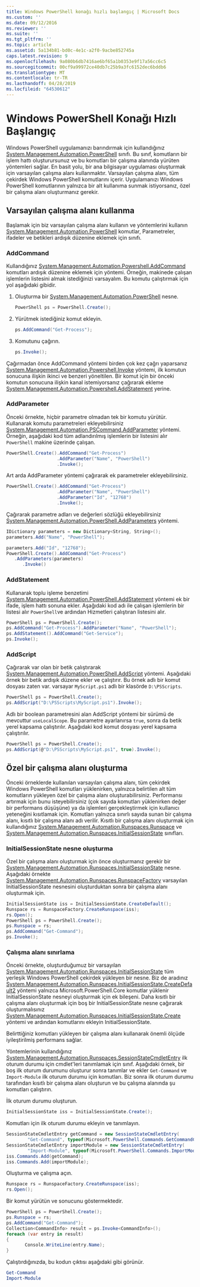 ```yaml
---
title: Windows PowerShell konağı hızlı başlangıç | Microsoft Docs
ms.custom: ''
ms.date: 09/12/2016
ms.reviewer: ''
ms.suite: ''
ms.tgt_pltfrm: ''
ms.topic: article
ms.assetid: 5a134b81-bd0c-4e1c-a2f0-9acbe852745a
caps.latest.revision: 9
ms.openlocfilehash: 9a080b6db7416ae6bf65a1b0353e9f17a56cc6c5
ms.sourcegitcommit: 00cf9a99972ce40db7c25b9a3fc6152dec6bddb6
ms.translationtype: MT
ms.contentlocale: tr-TR
ms.lasthandoff: 04/28/2019
ms.locfileid: "64530612"
---
```

# <a name="windows-powershell-host-quickstart"></a>Windows PowerShell Konağı Hızlı Başlangıç

Windows PowerShell uygulamanızı barındırmak için kullandığınız [System.Management.Automation.PowerShell](/dotnet/api/System.Management.Automation.PowerShell) sınıfı.
Bu sınıf, komutların bir işlem hattı oluşturursunuz ve bu komutları bir çalışma alanında yürüten yöntemleri sağlar.
En basit yolu, bir ana bilgisayar uygulaması oluşturmak için varsayılan çalışma alanı kullanmaktır.
Varsayılan çalışma alanı, tüm çekirdek Windows PowerShell komutlarını içerir.
Uygulamanızı Windows PowerShell komutlarının yalnızca bir alt kullanıma sunmak istiyorsanız, özel bir çalışma alanı oluşturmanız gerekir.

## <a name="using-the-default-runspace"></a>Varsayılan çalışma alanı kullanma

Başlamak için biz varsayılan çalışma alanı kullanın ve yöntemlerini kullanın [System.Management.Automation.PowerShell](/dotnet/api/System.Management.Automation.PowerShell) komutlar, Parametreler, ifadeler ve betikleri ardışık düzenine eklemek için sınıfı.

### <a name="addcommand"></a>AddCommand

Kullandığınız [System.Management.Automation.Powershell.AddCommand](/dotnet/api/System.Management.Automation.PowerShell.AddCommand) komutları ardışık düzenine eklemek için yöntemi.
Örneğin, makinede çalışan işlemlerin listesini almak istediğinizi varsayalım.
Bu komutu çalıştırmak için yol aşağıdaki gibidir.

1. Oluşturma bir [System.Management.Automation.PowerShell](/dotnet/api/System.Management.Automation.PowerShell) nesne.

   ```csharp
   PowerShell ps = PowerShell.Create();
   ```

2. Yürütmek istediğiniz komut ekleyin.

   ```csharp
   ps.AddCommand("Get-Process");
   ```

3. Komutunu çağırın.

   ```csharp
   ps.Invoke();
   ```

Çağırmadan önce AddCommand yöntemi birden çok kez çağrı yaparsanız [System.Management.Automation.Powershell.Invoke](/dotnet/api/System.Management.Automation.PowerShell.Invoke) yöntemi, ilk komutun sonucuna ilişkin ikinci ve benzeri yöneltilen.
Bir komut için bir önceki komutun sonucuna ilişkin kanal istemiyorsanız çağırarak ekleme [System.Management.Automation.Powershell.AddStatement](/dotnet/api/System.Management.Automation.PowerShell.AddStatement) yerine.

### <a name="addparameter"></a>AddParameter

Önceki örnekte, hiçbir parametre olmadan tek bir komutu yürütür.
Kullanarak komutu parametreleri ekleyebilirsiniz [System.Management.Automation.PSCommand.AddParameter](/dotnet/api/System.Management.Automation.PSCommand.AddParameter) yöntemi.
Örneğin, aşağıdaki kod tüm adlandırılmış işlemlerin bir listesini alır `PowerShell` makine üzerinde çalışan.

```csharp
PowerShell.Create().AddCommand("Get-Process")
                   .AddParameter("Name", "PowerShell")
                   .Invoke();
```

Art arda AddParameter yöntemi çağırarak ek parametreler ekleyebilirsiniz.

```csharp
PowerShell.Create().AddCommand("Get-Process")
                   .AddParameter("Name", "PowerShell")
                   .AddParameter("Id", "12768")
                   .Invoke();
```

Çağırarak parametre adları ve değerleri sözlüğü ekleyebilirsiniz [System.Management.Automation.PowerShell.AddParameters](/dotnet/api/System.Management.Automation.PowerShell.AddParameters) yöntemi.

```csharp
IDictionary parameters = new Dictionary<String, String>();
parameters.Add("Name", "PowerShell");

parameters.Add("Id", "12768");
PowerShell.Create().AddCommand("Get-Process")
   .AddParameters(parameters)
      .Invoke()

```

### <a name="addstatement"></a>AddStatement

Kullanarak toplu işleme benzetimi [System.Management.Automation.PowerShell.AddStatement](/dotnet/api/System.Management.Automation.PowerShell.AddStatement) yöntemi ek bir ifade, işlem hattı sonuna ekler.
Aşağıdaki kod adı ile çalışan işlemlerin bir listesi alır `PowerShell`ve ardından Hizmetleri çalıştıran listesini alır.

```csharp
PowerShell ps = PowerShell.Create();
ps.AddCommand("Get-Process").AddParameter("Name", "PowerShell");
ps.AddStatement().AddCommand("Get-Service");
ps.Invoke();
```

### <a name="addscript"></a>AddScript

Çağırarak var olan bir betik çalıştırarak [System.Management.Automation.PowerShell.AddScript](/dotnet/api/System.Management.Automation.PowerShell.AddScript) yöntemi.
Aşağıdaki örnek bir betik ardışık düzene ekler ve çalıştırır.
Bu örnek adlı bir komut dosyası zaten var. varsayar `MyScript.ps1` adlı bir klasörde `D:\PSScripts`.

```csharp
PowerShell ps = PowerShell.Create();
ps.AddScript("D:\PSScripts\MyScript.ps1").Invoke();
```

Adlı bir boolean parametresini alan AddScript yöntemi bir sürümü de mevcuttur `useLocalScope`.
Bu parametre ayarlanırsa `true`, sonra da betik yerel kapsama çalıştırılır.
Aşağıdaki kod komut dosyası yerel kapsama çalıştırılır.

```csharp
PowerShell ps = PowerShell.Create();
ps.AddScript(@"D:\PSScripts\MyScript.ps1", true).Invoke();
```

## <a name="creating-a-custom-runspace"></a>Özel bir çalışma alanı oluşturma

Önceki örneklerde kullanılan varsayılan çalışma alanı, tüm çekirdek Windows PowerShell komutları yüklenirken, yalnızca belirtilen alt tüm komutların yükleyen özel bir çalışma alanı oluşturabilirsiniz.
Performansı artırmak için bunu isteyebilirsiniz (çok sayıda komutları yüklenirken değer bir performans düşüşüne) ya da işlemleri gerçekleştirmek için kullanıcı yeteneğini kısıtlamak için.
Komutları yalnızca sınırlı sayıda sunan bir çalışma alanı, kısıtlı bir çalışma alanı adı verilir.
Kısıtlı bir çalışma alanı oluşturmak için kullandığınız [System.Management.Automation.Runspaces.Runspace](/dotnet/api/System.Management.Automation.Runspaces.Runspace) ve [System.Management.Automation.Runspaces.InitialSessionState](/dotnet/api/System.Management.Automation.Runspaces.InitialSessionState) sınıfları.

### <a name="creating-an-initialsessionstate-object"></a>InitialSessionState nesne oluşturma

Özel bir çalışma alanı oluşturmak için önce oluşturmanız gerekir bir [System.Management.Automation.Runspaces.InitialSessionState](/dotnet/api/System.Management.Automation.Runspaces.InitialSessionState) nesne.
Aşağıdaki örnekte [System.Management.Automation.Runspaces.RunspaceFactory](/dotnet/api/System.Management.Automation.Runspaces.RunspaceFactory) varsayılan InitialSessionState nesnesini oluşturduktan sonra bir çalışma alanı oluşturmak için.

```csharp
InitialSessionState iss = InitialSessionState.CreateDefault();
Runspace rs = RunspaceFactory.CreateRunspace(iss);
rs.Open();
PowerShell ps = PowerShell.Create();
ps.Runspace = rs;
ps.AddCommand("Get-Command");
ps.Invoke();
```

### <a name="constraining-the-runspace"></a>Çalışma alanı sınırlama

Önceki örnekte, oluşturduğumuz bir varsayılan [System.Management.Automation.Runspaces.InitialSessionState](/dotnet/api/System.Management.Automation.Runspaces.InitialSessionState) tüm yerleşik Windows PowerShell çekirdek yükleyen bir nesne.
Biz de aradınız [System.Management.Automation.Runspaces.InitialSessionState.CreateDefault2](/dotnet/api/System.Management.Automation.Runspaces.InitialSessionState.CreateDefault2) yöntemi yalnızca Microsoft.PowerShell.Core komutlar yüklenir InitialSessionState nesneyi oluşturmak için ek bileşeni.
Daha kısıtlı bir çalışma alanı oluşturmak için boş bir InitialSessionState nesne çağırarak oluşturmalısınız [System.Management.Automation.Runspaces.InitialSessionState.Create](/dotnet/api/System.Management.Automation.Runspaces.InitialSessionState.Create) yöntemi ve ardından komutlarını ekleyin InitialSessionState.

Belirttiğiniz komutları yükleyen bir çalışma alanı kullanarak önemli ölçüde iyileştirilmiş performans sağlar.

Yöntemlerinin kullandığınız [System.Management.Automation.Runspaces.SessionStateCmdletEntry](/dotnet/api/System.Management.Automation.Runspaces.SessionStateCmdletEntry) ilk oturum durumu için cmdlet'leri tanımlamak için sınıf.
Aşağıdaki örnek, bir boş ilk oturum durumunu oluşturur sonra tanımlar ve ekler `Get-Command` ve `Import-Module` ilk oturum durumu için komutları.
Biz sonra ilk oturum durumu tarafından kısıtlı bir çalışma alanı oluşturun ve bu çalışma alanında şu komutları çalıştırın.

İlk oturum durumu oluşturun.

```csharp
InitialSessionState iss = InitialSessionState.Create();
```

Komutları için ilk oturum durumu ekleyin ve tanımlayın.

```csharp
SessionStateCmdletEntry getCommand = new SessionStateCmdletEntry(
        "Get-Command", typeof(Microsoft.PowerShell.Commands.GetCommandCommand), "");
SessionStateCmdletEntry importModule = new SessionStateCmdletEntry(
        "Import-Module", typeof(Microsoft.PowerShell.Commands.ImportModuleCommand), "");
iss.Commands.Add(getCommand);
iss.Commands.Add(importModule);
```

Oluşturma ve çalışma açın.

```csharp
Runspace rs = RunspaceFactory.CreateRunspace(iss);
rs.Open();
```

Bir komut yürütün ve sonucunu göstermektedir.

```csharp
PowerShell ps = PowerShell.Create();
ps.Runspace = rs;
ps.AddCommand("Get-Command");
Collection<CommandInfo> result = ps.Invoke<CommandInfo>();
foreach (var entry in result)
{
       Console.WriteLine(entry.Name);
}
```

Çalıştırdığınızda, bu kodun çıktısı aşağıdaki gibi görünür.

```powershell
Get-Command
Import-Module
```
